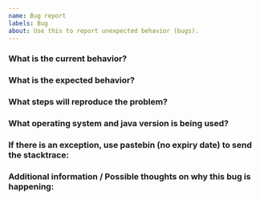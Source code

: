 ```yaml
---
name: Bug report
labels: Bug
about: Use this to report unexpected behavior (bugs).
---
```


### What is the current behavior?

### What is the expected behavior?

### What steps will reproduce the problem?

### What operating system and java version is being used?

### If there is an exception, use pastebin (no expiry date) to send the stacktrace:

### Additional information / Possible thoughts on why this bug is happening:

